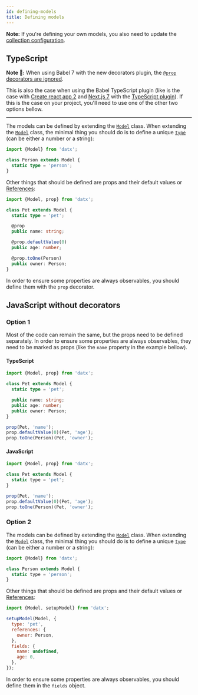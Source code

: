 ```yaml
---
id: defining-models
title: Defining models
---
```


**Note:** If you're defining your own models, you also need to update the [collection configuration](Configuring-the-collection).


## TypeScript

**Note 🚨:** When using Babel 7 with the new decorators plugin, the [`@prop` decorators are ignored](https://github.com/infinum/datx/issues/92).

This is also the case when using the Babel TypeScript plugin (like is the case with [Create react app 2](https://facebook.github.io/create-react-app/) and [Next.js 7](https://nextjs.org/) with the [TypeScript plugin](https://github.com/zeit/next-plugins/tree/master/packages/next-typescript)). If this is the case on your project, you'll need to use one of the other two options bellow.

----

The models can be defined by extending the [`Model`](model) class. When extending the [`Model`](model) class, the minimal thing you should do is to define a unique [`type`](model#static-type) (can be either a number or a string):

```typescript
import {Model} from 'datx';

class Person extends Model {
  static type = 'person';
}
```

Other things that should be defined are props and their default values or [References](references):

```typescript
import {Model, prop} from 'datx';

class Pet extends Model {
  static type = 'pet';

  @prop
  public name: string;

  @prop.defaultValue(0)
  public age: number;

  @prop.toOne(Person)
  public owner: Person;
}
```

In order to ensure some properties are always observables, you should define them with the `prop` decorator.

## JavaScript without decorators

### Option 1

Most of the code can remain the same, but the props need to be defined separately. In order to ensure some properties are always observables, they need to be marked as props (like the `name` property in the example bellow).

#### TypeScript
```typescript
import {Model, prop} from 'datx';

class Pet extends Model {
  static type = 'pet';

  public name: string;
  public age: number;
  public owner: Person;
}

prop(Pet, 'name');
prop.defaultValue(0)(Pet, 'age');
prop.toOne(Person)(Pet, 'owner');
```

#### JavaScript
```javascript
import {Model, prop} from 'datx';

class Pet extends Model {
  static type = 'pet';
}

prop(Pet, 'name');
prop.defaultValue(0)(Pet, 'age');
prop.toOne(Person)(Pet, 'owner');
```

### Option 2

The models can be defined by extending the [`Model`](model) class. When extending the [`Model`](model) class, the minimal thing you should do is to define a unique [`type`](model#static-type) (can be either a number or a string):

```javascript
import {Model} from 'datx';

class Person extends Model {
  static type = 'person';
}
```

Other things that should be defined are props and their default values or [References](references):

```javascript
import {Model, setupModel} from 'datx';

setupModel(Model, {
  type: 'pet',
  references: {
    owner: Person,
  },
  fields: {
    name: undefined,
    age: 0,
  },
});
```

In order to ensure some properties are always observables, you should define them in the `fields` object.
